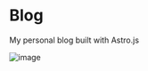 # Blog

My personal blog built with Astro.js

![image](https://cdn.discordapp.com/attachments/833285965019217980/920742713945636955/unknown.png)
